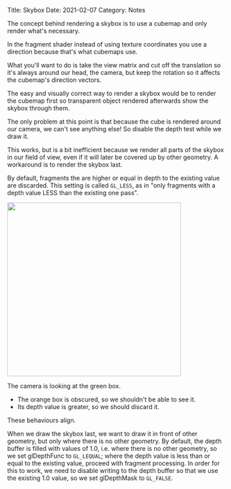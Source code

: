Title: Skybox
Date: 2021-02-07
Category: Notes

The concept behind rendering a skybox is to use a cubemap and only render what's necessary.

In the fragment shader instead of using texture coordinates you use a direction because that's what cubemaps use.

What you'll want to do is take the view matrix and cut off the translation so it's always around our head, the camera, but keep the rotation so it affects the cubemap's direction vectors.

The easy and visually correct way to render a skybox would be to render the cubemap first so transparent object rendered afterwards show the skybox through them.

The only problem at this point is that because the cube is rendered around our camera, we can't see anything else! So disable the depth test while we draw it.

This works, but is a bit inefficient because we render all parts of the skybox in our field of view, even if it will later be covered up by other geometry. A workaround is to render the skybox last.

By default, fragments the are higher or equal in depth to the existing value are discarded. This setting is called `GL_LESS`, as in "only fragments with a depth value LESS than the existing one pass".

<img src="{static}/images/media/qownnotes-media-VyHmYt-751286445.png" width="400" />

The camera is looking at the green box.  
- The orange box is obscured, so we shouldn't be able to see it.  
- Its depth value is greater, so we should discard it.  

These behaviours align.

When we draw the skybox last, we want to draw it in front of other geometry, but only where there is no other geometry.  By default, the depth buffer is filled with values of 1.0, i.e. where there is no other geometry, so we set glDepthFunc to `GL_LEQUAL`; where the depth value is less than or equal to the existing value, proceed with fragment processing. In order for this to work, we need to disable writing to the depth buffer so that we use the existing 1.0 value, so we set glDepthMask to `GL_FALSE`.
